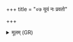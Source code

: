 +++
title = "०७ यूयं नः प्रवतो"

+++
<details><summary>मूलम् (GR)</summary>

यूयं नः प्रवतो नपान्  
मरुतः सूर्यत्वचः ।  
शर्म यच्छाथ सप्रथः ॥ +++(Bhatt. saprathā(ḥ))+++
</details>